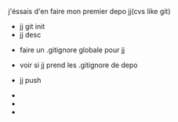j'éssais d'en faire mon premier depo jj(cvs like git)

* jj git init
* jj desc
- faire un .gitignore globale pour jj
- voir si jj prend les .gitignore de depo
- jj push 

-
-
-


